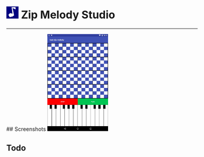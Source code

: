 # <img src="https://github.com/simplegr33n/android-tool-zip-melody/blob/master/screenshots/logos/logo.png" width="32"> Zip Melody Studio 

<hr>
## Screenshots

<img src="https://github.com/simplegr33n/android-tool-zip-melody/blob/master/screenshots/tablet0001.jpg" width="160">


## Todo







